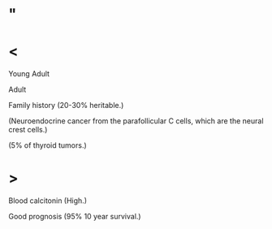 # "

# <

Young Adult

Adult

Family history
(20-30% heritable.)

(Neuroendocrine cancer from the parafollicular C cells, which are the neural crest cells.)

(5% of thyroid tumors.)

# >

Blood calcitonin
(High.)

Good prognosis
(95% 10 year survival.)
